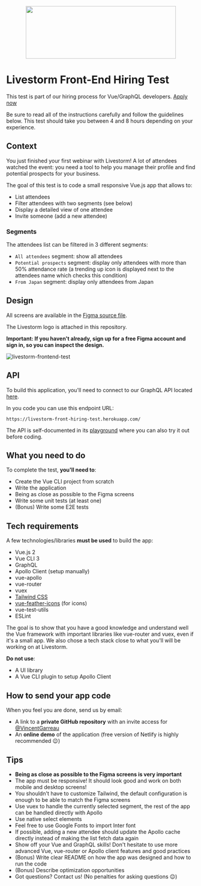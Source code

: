 <p align="center">
  <img width="400" height="140" src="https://svgshare.com/i/Qo0.svg">
</p>

# Livestorm Front-End Hiring Test

This test is part of our hiring process for Vue/GraphQL developers. [Apply now](https://jobs.livestorm.co/)

Be sure to read all of the instructions carefully and follow the guidelines below. This test should take you between 4 and 8 hours depending on your experience.

## Context

You just finished your first webinar with Livestorm! A lot of attendees watched the event: you need a tool to help you manage their profile and find potential prospects for your business.

The goal of this test is to code a small responsive Vue.js app that allows to:

- List attendees
- Filter attendees with two segments (see below)
- Display a detailed view of one attendee
- Invite someone (add a new attendee)

### Segments

The attendees list can be filtered in 3 different segments:

- `All attendees` segment: show all attendees
- `Potential prospects` segment: display only attendees with more than 50% attendance rate (a trending up icon is displayed next to the attendees name which checks this condition)
- `From Japan` segment: display only attendees from Japan

## Design

All screens are available in the [Figma source file](https://www.figma.com/file/VRtAKaTOEoobKmAKVWFp2P/Figma-front-end-test?node-id=1%3A42).

The Livestorm logo is attached in this repository.

**Important: If you haven't already, sign up for a free Figma account and sign in, so you can inspect the design.**

![livestorm-frontend-test](https://user-images.githubusercontent.com/961898/95204778-d60c4b80-07e4-11eb-818c-eb3a3516e289.png)


## API

To build this application, you'll need to connect to our GraphQL API located [here](https://livestorm-front-hiring-test.herokuapp.com/).

In you code you can use this endpoint URL:

```
https://livestorm-front-hiring-test.herokuapp.com/
```

The API is self-documented in its [playground](https://livestorm-front-hiring-test.herokuapp.com/) where you can also try it out before coding.

## What you need to do

To complete the test, **you'll need to**:

- Create the Vue CLI project from scratch
- Write the application
- Being as close as possible to the Figma screens
- Write some unit tests (at least one)
- (Bonus) Write some E2E tests

## Tech requirements

A few technologies/libraries **must be used** to build the app:

- Vue.js 2
- Vue CLI 3
- GraphQL
- Apollo Client (setup manually)
- vue-apollo
- vue-router
- vuex
- [Tailwind CSS](https://tailwindcss.com/)
- [vue-feather-icons](https://github.com/egoist/vue-feather-icons) (for icons)
- vue-test-utils
- ESLint

The goal is to show that you have a good knowledge and understand well the Vue framework with important libraries like vue-router and vuex, even if it's a small app. We also chose a tech stack close to what you'll will be working on at Livestorm.

**Do not use**:

- A UI library
- A Vue CLI plugin to setup Apollo Client

## How to send your app code

When you feel you are done, send us by email: 
- A link to a **private GitHub repository** with an invite access for [@VincentGarreau](https://github.com/VincentGarreau)
- An **online demo** of the application (free version of Netlify is highly recommended 😉️)

## Tips

- **Being as close as possible to the Figma screens is very important**
- The app must be responsive! It should look good and work on both mobile and desktop screens!
- You shouldn't have to customize Tailwind, the default configuration is enough to be able to match the Figma screens
- Use vuex to handle the currently selected segment, the rest of the app can be handled directly with Apollo
- Use native select elements
- Feel free to use Google Fonts to import Inter font
- If possible, adding a new attendee should update the Apollo cache directly instead of making the list fetch data again
- Show off your Vue and GraphQL skills! Don't hesitate to use more advanced Vue, vue-router or Apollo client features and good practices
- (Bonus) Write clear README on how the app was designed and how to run the code
- (Bonus) Describe optimization opportunities
- Got questions? Contact us! (No penalties for asking questions 😉️)
